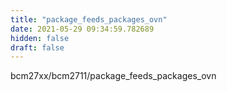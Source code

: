 ```yaml
---
title: "package_feeds_packages_ovn"
date: 2021-05-29 09:34:59.782689
hidden: false
draft: false
---
```


bcm27xx/bcm2711/package_feeds_packages_ovn

